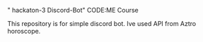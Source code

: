 " hackaton-3 Discord-Bot" 
CODE:ME Course

This repository is for simple discord bot. Ive used API from Aztro horoscope.
